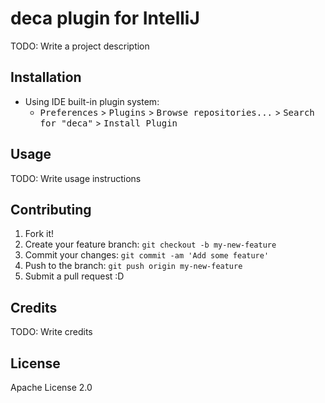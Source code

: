 # deca plugin for IntelliJ

TODO: Write a project description

## Installation


- Using IDE built-in plugin system:
  - <kbd>Preferences</kbd> > <kbd>Plugins</kbd> > <kbd>Browse repositories...</kbd> > <kbd>Search for "deca"</kbd> > <kbd>Install Plugin</kbd>
<!--
- Manually:
  - Download the [latest release](https://github.com/EmilienMottet/DecaPluginIdea/releases/latest) and install it manually using <kbd>Preferences</kbd> > <kbd>Plugins</kbd> > <kbd>Install plugin from disk...</kbd>
-->
## Usage

TODO: Write usage instructions

## Contributing

1. Fork it!
2. Create your feature branch: `git checkout -b my-new-feature`
3. Commit your changes: `git commit -am 'Add some feature'`
4. Push to the branch: `git push origin my-new-feature`
5. Submit a pull request :D

## Credits

TODO: Write credits

## License

Apache License 2.0